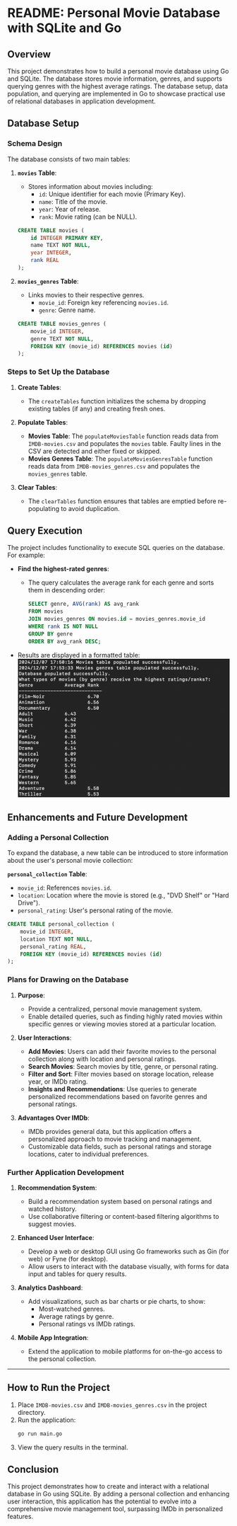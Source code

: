 # README: Personal Movie Database with SQLite and Go

## Overview
This project demonstrates how to build a personal movie database using Go and SQLite. The database stores movie information, genres, and supports querying genres with the highest average ratings. The database setup, data population, and querying are implemented in Go to showcase practical use of relational databases in application development.

## Database Setup

### Schema Design
The database consists of two main tables:
1. **`movies` Table**:
   - Stores information about movies including:
     - `id`: Unique identifier for each movie (Primary Key).
     - `name`: Title of the movie.
     - `year`: Year of release.
     - `rank`: Movie rating (can be NULL).
   
   ```sql
   CREATE TABLE movies (
       id INTEGER PRIMARY KEY,
       name TEXT NOT NULL,
       year INTEGER,
       rank REAL
   );
   ```

2. **`movies_genres` Table**:
   - Links movies to their respective genres.
     - `movie_id`: Foreign key referencing `movies.id`.
     - `genre`: Genre name.

   ```sql
   CREATE TABLE movies_genres (
       movie_id INTEGER,
       genre TEXT NOT NULL,
       FOREIGN KEY (movie_id) REFERENCES movies (id)
   );
   ```

### Steps to Set Up the Database
1. **Create Tables**:
   - The `createTables` function initializes the schema by dropping existing tables (if any) and creating fresh ones.

2. **Populate Tables**:
   - **Movies Table**: The `populateMoviesTable` function reads data from `IMDB-movies.csv` and populates the `movies` table. Faulty lines in the CSV are detected and either fixed or skipped.
   - **Movies Genres Table**: The `populateMoviesGenresTable` function reads data from `IMDB-movies_genres.csv` and populates the `movies_genres` table.

3. **Clear Tables**:
   - The `clearTables` function ensures that tables are emptied before re-populating to avoid duplication.

## Query Execution
The project includes functionality to execute SQL queries on the database. For example:
- **Find the highest-rated genres**:
  - The query calculates the average rank for each genre and sorts them in descending order:

    ```sql
    SELECT genre, AVG(rank) AS avg_rank
    FROM movies
    JOIN movies_genres ON movies.id = movies_genres.movie_id
    WHERE rank IS NOT NULL
    GROUP BY genre
    ORDER BY avg_rank DESC;
    ```

- Results are displayed in a formatted table:
  ![alt text](image.png)

## Enhancements and Future Development

### Adding a Personal Collection
To expand the database, a new table can be introduced to store information about the user's personal movie collection:

**`personal_collection` Table**:
- `movie_id`: References `movies.id`.
- `location`: Location where the movie is stored (e.g., "DVD Shelf" or "Hard Drive").
- `personal_rating`: User's personal rating of the movie.

```sql
CREATE TABLE personal_collection (
    movie_id INTEGER,
    location TEXT NOT NULL,
    personal_rating REAL,
    FOREIGN KEY (movie_id) REFERENCES movies (id)
);
```

### Plans for Drawing on the Database
1. **Purpose**:
   - Provide a centralized, personal movie management system.
   - Enable detailed queries, such as finding highly rated movies within specific genres or viewing movies stored at a particular location.

2. **User Interactions**:
   - **Add Movies**: Users can add their favorite movies to the personal collection along with location and personal ratings.
   - **Search Movies**: Search movies by title, genre, or personal rating.
   - **Filter and Sort**: Filter movies based on storage location, release year, or IMDb rating.
   - **Insights and Recommendations**: Use queries to generate personalized recommendations based on favorite genres and personal ratings.

3. **Advantages Over IMDb**:
   - IMDb provides general data, but this application offers a personalized approach to movie tracking and management.
   - Customizable data fields, such as personal ratings and storage locations, cater to individual preferences.

### Further Application Development
1. **Recommendation System**:
   - Build a recommendation system based on personal ratings and watched history.
   - Use collaborative filtering or content-based filtering algorithms to suggest movies.

2. **Enhanced User Interface**:
   - Develop a web or desktop GUI using Go frameworks such as Gin (for web) or Fyne (for desktop).
   - Allow users to interact with the database visually, with forms for data input and tables for query results.

3. **Analytics Dashboard**:
   - Add visualizations, such as bar charts or pie charts, to show:
     - Most-watched genres.
     - Average ratings by genre.
     - Personal ratings vs IMDb ratings.

4. **Mobile App Integration**:
   - Extend the application to mobile platforms for on-the-go access to the personal collection.

---

## How to Run the Project
1. Place `IMDB-movies.csv` and `IMDB-movies_genres.csv` in the project directory.
2. Run the application:
   ```bash
   go run main.go
   ```
3. View the query results in the terminal.

## Conclusion
This project demonstrates how to create and interact with a relational database in Go using SQLite. By adding a personal collection and enhancing user interaction, this application has the potential to evolve into a comprehensive movie management tool, surpassing IMDb in personalized features.

